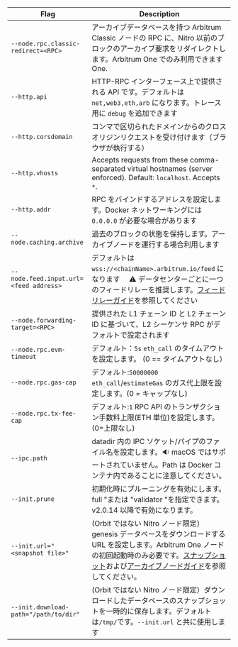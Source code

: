 <section class='small-table'>

| Flag                                   | Description                                                                                                                                                                                                                                                                             |
| -------------------------------------- | --------------------------------------------------------------------------------------------------------------------------------------------------------------------------------------------------------------------------------------------------------------------------------------- |
| `--node.rpc.classic-redirect=<RPC>`    | アーカイブデータベースを持つ Arbitrum Classic ノードの RPC に、Nitro 以前のブロックのアーカイブ要求をリダイレクトします。Arbitrum One でのみ利用できます One.                                                                                                                                                   |
| `--http.api`                           | HTTP-RPC インターフェース上で提供される API です。デフォルトは `net,web3,eth,arb` になります。トレース用に `debug` を追加できます |
| `--http.corsdomain`                    | コンマで区切られたドメインからのクロスオリジンリクエストを受け付けます（ブラウザが執行する）|
| `--http.vhosts`                        | Accepts requests from these comma-separated virtual hostnames (server enforced). Default: `localhost`. Accepts `*`.                                                                                                                                                                     |
| `--http.addr`                          | RPC をバインドするアドレスを設定します。Docker ネットワーキングには `0.0.0.0` が必要な場合があります                                                                                                                                                                                                                   |
| `--node.caching.archive`               | 過去のブロックの状態を保持します。アーカイブノードを運行する場合利用します                                                                                                                                                                                                                                           |
| `--node.feed.input.url=<feed address>` | デフォルトは `wss://<chainName>.arbitrum.io/feed` になります　 ⚠️ データセンターごとに一つのフィードリレーを推奨します。[フィードリレーガイド](/node-running/how-tos/running-a-feed-relay.mdx)を参照してください                                                                                                                     |
| `--node.forwarding-target=<RPC>`       | 提供された L1 チェーン ID と L2 チェーン ID に基づいて、L2 シーケンサ RPC がデフォルトで設定されます                                                                                                                                                                                                                 |
| `--node.rpc.evm-timeout`               | デフォルト：`5s` `eth_call` のタイムアウトを設定します。 (0 == タイムアウトなし）                                                                                                                                                                                                                             |
| `--node.rpc.gas-cap`                   | デフォルト:`50000000` `eth_call`/`estimateGas` のガス代上限を設定します。(0 = キャップなし)                                                                                                                                                                                                             |
| `--node.rpc.tx-fee-cap`                | デフォルト:`1` RPC API のトランザクション手数料上限(ETH 単位)を設定します。(0=上限なし)                                                                                                                                                                                                                |
| `--ipc.path`                           | datadir 内の IPC ソケット/パイプのファイル名を設定します。🔉 macOS ではサポートされていません。Path は Docker コンテナ内であることに注意してください。                                                                                                                                                                |
| `--init.prune`                         | 初期化時にプルーニングを有効にします。full "または "validator "を指定できます。v2.0.14 以降で有効になります。                                                                                                                                                                                            |
| `--init.url="<snapshot file>"`         | (Orbit ではない Nitro ノード限定）genesis データベースをダウンロードする URL を設定します。Arbitrum One ノードの初回起動時のみ必要です。[スナップショット](https://snapshot.arbitrum.foundation/index.html)および[アーカイブノードガイド](/node-running/how-tos/running-an-archive-node)を参照してください。 |
| `--init.download-path="/path/to/dir"`  | (Orbit ではない Nitro ノード限定）ダウンロードしたデータベースのスナップショットを一時的に保存します。デフォルトは`/tmp/`です。`--init.url` と共に使用します                                                                                                                                         |

</section>









